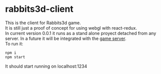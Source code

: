 # rabbits3d-client

This is the client for Rabbits3d game.  
It is still just a proof of concept for using webgl with react-redux.  
In current version 0.0.1 it runs as a stand alone proyect detached from any server. In a future it will be integrated with the [game server](https://github.com/Gzopel/map-cluster).  
To run it:
```
npm i
npm start
```

It should start running on localhost:1234
